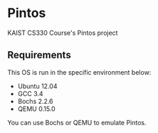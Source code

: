 # Pintos
KAIST CS330 Course's Pintos project

## Requirements

This OS is run in the specific environment below:

- Ubuntu 12.04
- GCC 3.4
- Bochs 2.2.6
- QEMU 0.15.0

You can use Bochs or QEMU to emulate Pintos.
